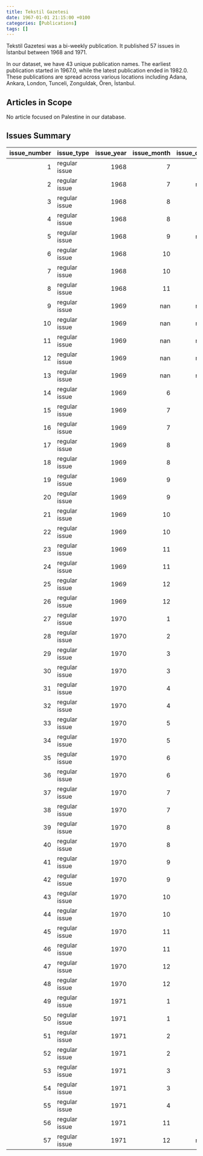 ```yaml
---
title: Tekstil Gazetesi
date: 1967-01-01 21:15:00 +0100
categories: [Publications]
tags: []
---
```


Tekstil Gazetesi was a bi-weekly publication. It published 57 issues in İstanbul between 1968 and 1971.

In our dataset, we have 43 unique publication names. The earliest publication started in 1967.0, while the latest publication ended in 1982.0. These publications are spread across various locations including Adana, Ankara, London, Tunceli, Zonguldak, Ören, İstanbul.

## Articles in Scope

No article focused on Palestine in our database.

## Issues Summary

|   issue_number | issue_type    |   issue_year |   issue_month |   issue_day |
|---------------:|:--------------|-------------:|--------------:|------------:|
|              1 | regular issue |         1968 |             7 |           1 |
|              2 | regular issue |         1968 |             7 |         nan |
|              3 | regular issue |         1968 |             8 |           1 |
|              4 | regular issue |         1968 |             8 |          15 |
|              5 | regular issue |         1968 |             9 |         nan |
|              6 | regular issue |         1968 |            10 |           7 |
|              7 | regular issue |         1968 |            10 |          15 |
|              8 | regular issue |         1968 |            11 |          15 |
|              9 | regular issue |         1969 |           nan |         nan |
|             10 | regular issue |         1969 |           nan |         nan |
|             11 | regular issue |         1969 |           nan |         nan |
|             12 | regular issue |         1969 |           nan |         nan |
|             13 | regular issue |         1969 |           nan |         nan |
|             14 | regular issue |         1969 |             6 |           1 |
|             15 | regular issue |         1969 |             7 |           1 |
|             16 | regular issue |         1969 |             7 |          15 |
|             17 | regular issue |         1969 |             8 |           1 |
|             18 | regular issue |         1969 |             8 |          15 |
|             19 | regular issue |         1969 |             9 |           1 |
|             20 | regular issue |         1969 |             9 |          15 |
|             21 | regular issue |         1969 |            10 |           1 |
|             22 | regular issue |         1969 |            10 |          15 |
|             23 | regular issue |         1969 |            11 |           1 |
|             24 | regular issue |         1969 |            11 |          15 |
|             25 | regular issue |         1969 |            12 |           1 |
|             26 | regular issue |         1969 |            12 |          15 |
|             27 | regular issue |         1970 |             1 |          15 |
|             28 | regular issue |         1970 |             2 |           1 |
|             29 | regular issue |         1970 |             3 |           5 |
|             30 | regular issue |         1970 |             3 |          15 |
|             31 | regular issue |         1970 |             4 |           1 |
|             32 | regular issue |         1970 |             4 |          15 |
|             33 | regular issue |         1970 |             5 |           1 |
|             34 | regular issue |         1970 |             5 |          15 |
|             35 | regular issue |         1970 |             6 |           1 |
|             36 | regular issue |         1970 |             6 |          15 |
|             37 | regular issue |         1970 |             7 |           1 |
|             38 | regular issue |         1970 |             7 |          15 |
|             39 | regular issue |         1970 |             8 |           1 |
|             40 | regular issue |         1970 |             8 |          15 |
|             41 | regular issue |         1970 |             9 |           1 |
|             42 | regular issue |         1970 |             9 |          15 |
|             43 | regular issue |         1970 |            10 |           1 |
|             44 | regular issue |         1970 |            10 |          15 |
|             45 | regular issue |         1970 |            11 |           1 |
|             46 | regular issue |         1970 |            11 |          15 |
|             47 | regular issue |         1970 |            12 |           1 |
|             48 | regular issue |         1970 |            12 |          15 |
|             49 | regular issue |         1971 |             1 |           1 |
|             50 | regular issue |         1971 |             1 |          15 |
|             51 | regular issue |         1971 |             2 |           1 |
|             52 | regular issue |         1971 |             2 |          15 |
|             53 | regular issue |         1971 |             3 |           1 |
|             54 | regular issue |         1971 |             3 |          15 |
|             55 | regular issue |         1971 |             4 |           1 |
|             56 | regular issue |         1971 |            11 |          15 |
|             57 | regular issue |         1971 |            12 |         nan |